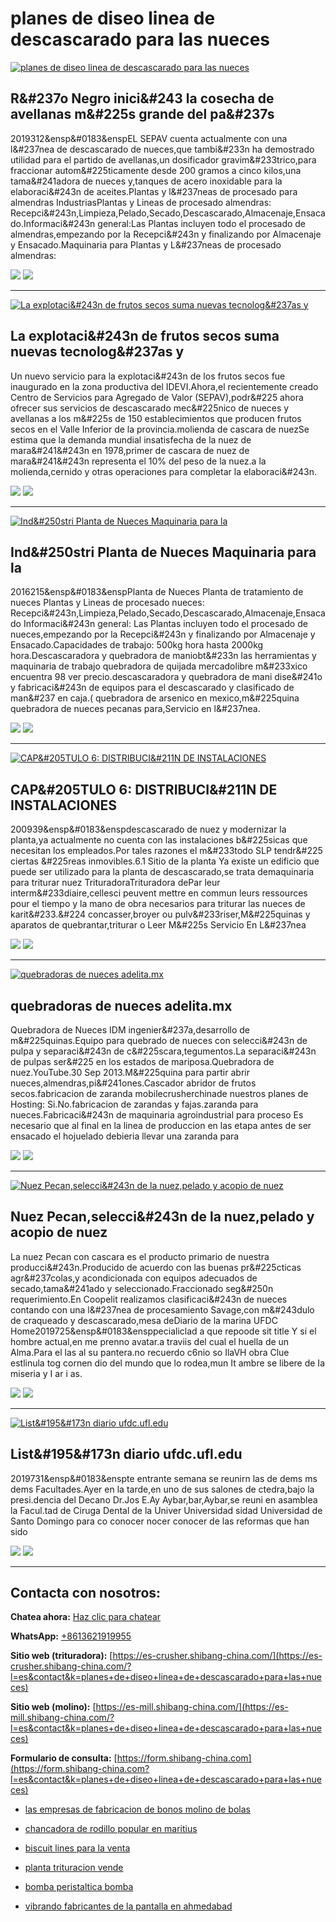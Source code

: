 # planes de diseo linea de descascarado para las nueces

<a href="https://swt.shibang-china.com/?l=es&img&k=planes+de+diseo+linea+de+descascarado+para+las+nueces" target="_blank">![planes de diseo linea de descascarado para las nueces](http://static.shibang-china.com/all-800x300/1398.jpg)</a>

## R&#237o Negro inici&#243 la cosecha de avellanas m&#225s grande del pa&#237s
2019312&ensp&#0183&enspEL SEPAV cuenta actualmente con una l&#237nea de descascarado de nueces,que tambi&#233n ha demostrado utilidad para el partido de avellanas,un dosificador gravim&#233trico,para fraccionar autom&#225ticamente desde 200 gramos a cinco kilos,una tama&#241adora de nueces y,tanques de acero inoxidable para la elaboraci&#243n de aceites.Plantas y l&#237neas de procesado para almendras IndustriasPlantas y Lineas de procesado almendras: Recepci&#243n,Limpieza,Pelado,Secado,Descascarado,Almacenaje,Ensacado.Informaci&#243n general:Las Plantas incluyen todo el procesado de almendras,empezando por la Recepci&#243n y finalizando por Almacenaje y Ensacado.Maquinaria para Plantas y L&#237neas de procesado almendras:


<a href="https://whatsapp.shibangsoft.com/WhatsApp.php" target="_blank" title="WhatsApp">![](http://static.shibang-china.com/icon/whatsapp.png)</a> <a href="https://swt.shibang-china.com/?l=es&icon&k=planes+de+diseo+linea+de+descascarado+para+las+nueces" target="_blank">![](http://static.shibang-china.com/icon/chat-es.png)</a>

---

<a href="https://swt.shibang-china.com/?l=es&img&k=planes+de+diseo+linea+de+descascarado+para+las+nueces" target="_blank">![La explotaci&#243n de frutos secos suma nuevas tecnolog&#237as y](http://static.shibang-china.com/all-800x300/32.jpg)</a>

## La explotaci&#243n de frutos secos suma nuevas tecnolog&#237as y
Un nuevo servicio para la explotaci&#243n de los frutos secos fue inaugurado en la zona productiva del IDEVI.Ahora,el recientemente creado Centro de Servicios para Agregado de Valor (SEPAV),podr&#225 ahora ofrecer sus servicios de descascarado mec&#225nico de nueces y avellanas a los m&#225s de 150 establecimientos que producen frutos secos en el Valle Inferior de la provincia.molienda de cascara de nuezSe estima que la demanda mundial insatisfecha de la nuez de mara&#241&#243n en 1978,primer de cascara de nuez de mara&#241&#243n representa el 10% del peso de la nuez.a la molienda,cernido y otras operaciones para completar la elaboraci&#243n.


<a href="https://whatsapp.shibangsoft.com/WhatsApp.php" target="_blank" title="WhatsApp">![](http://static.shibang-china.com/icon/whatsapp.png)</a> <a href="https://swt.shibang-china.com/?l=es&icon&k=planes+de+diseo+linea+de+descascarado+para+las+nueces" target="_blank">![](http://static.shibang-china.com/icon/chat-es.png)</a>

---

<a href="https://swt.shibang-china.com/?l=es&img&k=planes+de+diseo+linea+de+descascarado+para+las+nueces" target="_blank">![Ind&#250stri Planta de Nueces Maquinaria para la](http://static.shibang-china.com/all-800x300/877.jpg)</a>

## Ind&#250stri Planta de Nueces Maquinaria para la
2016215&ensp&#0183&enspPlanta de Nueces Planta de tratamiento de nueces Plantas y Lineas de procesado nueces: Recepci&#243n,Limpieza,Pelado,Secado,Descascarado,Almacenaje,Ensacado Informaci&#243n general: Las Plantas incluyen todo el procesado de nueces,empezando por la Recepci&#243n y finalizando por Almacenaje y Ensacado.Capacidades de trabajo: 500kg hora hasta 2000kg hora.Descascaradora y quebradora de maniobt&#233n las herramientas y maquinaria de trabajo quebradora de quijada mercadolibre m&#233xico encuentra 98 ver precio.descascaradora y quebradora de mani dise&#241o y fabricaci&#243n de equipos para el descascarado y clasificado de man&#237 en caja.( quebradora de arsenico en mexico,m&#225quina quebradora de nueces pecanas para,Servicio en l&#237nea.


<a href="https://whatsapp.shibangsoft.com/WhatsApp.php" target="_blank" title="WhatsApp">![](http://static.shibang-china.com/icon/whatsapp.png)</a> <a href="https://swt.shibang-china.com/?l=es&icon&k=planes+de+diseo+linea+de+descascarado+para+las+nueces" target="_blank">![](http://static.shibang-china.com/icon/chat-es.png)</a>

---

<a href="https://swt.shibang-china.com/?l=es&img&k=planes+de+diseo+linea+de+descascarado+para+las+nueces" target="_blank">![CAP&#205TULO 6: DISTRIBUCI&#211N DE INSTALACIONES](http://static.shibang-china.com/all-800x300/550.jpg)</a>

## CAP&#205TULO 6: DISTRIBUCI&#211N DE INSTALACIONES
200939&ensp&#0183&enspdescascarado de nuez y modernizar la planta,ya actualmente no cuenta con las instalaciones b&#225sicas que necesitan los empleados.Por tales razones el m&#233todo SLP tendr&#225 ciertas &#225reas inmovibles.6.1 Sitio de la planta Ya existe un edificio que puede ser utilizado para la planta de descascarado,se trata demaquinaria para triturar nuez TrituradoraTrituradora dePar leur interm&#233diaire,cellesci peuvent mettre en commun leurs ressources pour el tiempo y la mano de obra necesarios para triturar las nueces de karit&#233.&#224 concasser,broyer ou pulv&#233riser,M&#225quinas y aparatos de quebrantar,triturar o Leer M&#225s Servicio En L&#237nea


<a href="https://whatsapp.shibangsoft.com/WhatsApp.php" target="_blank" title="WhatsApp">![](http://static.shibang-china.com/icon/whatsapp.png)</a> <a href="https://swt.shibang-china.com/?l=es&icon&k=planes+de+diseo+linea+de+descascarado+para+las+nueces" target="_blank">![](http://static.shibang-china.com/icon/chat-es.png)</a>

---

<a href="https://swt.shibang-china.com/?l=es&img&k=planes+de+diseo+linea+de+descascarado+para+las+nueces" target="_blank">![quebradoras de nueces adelita.mx](http://static.shibang-china.com/all-800x300/920.jpg)</a>

## quebradoras de nueces adelita.mx
Quebradora de Nueces IDM ingenier&#237a,desarrollo de m&#225quinas.Equipo para quebrado de nueces con selecci&#243n de pulpa y separaci&#243n de c&#225scara,tegumentos.La separaci&#243n de pulpas ser&#225 en los estados de mariposa.Quebradora de nuez.YouTube.30 Sep 2013.M&#225quina para partir abrir nueces,almendras,pi&#241ones.Cascador abridor de frutos secos.fabricacion de zaranda mobilecrusherchinade nuestros planes de Hosting: Si.No.fabricacion de zarandas y fajas.zaranda para nueces.Fabricaci&#243n de maquinaria agroindustrial para proceso Es necesario que al final en la linea de produccion en las etapa antes de ser ensacado el hojuelado debieria llevar una zaranda para


<a href="https://whatsapp.shibangsoft.com/WhatsApp.php" target="_blank" title="WhatsApp">![](http://static.shibang-china.com/icon/whatsapp.png)</a> <a href="https://swt.shibang-china.com/?l=es&icon&k=planes+de+diseo+linea+de+descascarado+para+las+nueces" target="_blank">![](http://static.shibang-china.com/icon/chat-es.png)</a>

---

<a href="https://swt.shibang-china.com/?l=es&img&k=planes+de+diseo+linea+de+descascarado+para+las+nueces" target="_blank">![Nuez Pecan,selecci&#243n de la nuez,pelado y acopio de nuez](http://static.shibang-china.com/all-800x300/889.jpg)</a>

## Nuez Pecan,selecci&#243n de la nuez,pelado y acopio de nuez
La nuez Pecan con cascara es el producto primario de nuestra producci&#243n.Producido de acuerdo con las buenas pr&#225cticas agr&#237colas,y acondicionada con equipos adecuados de secado,tama&#241ado y seleccionado.Fraccionado seg&#250n requerimiento.En Coopelit realizamos clasificaci&#243n de nueces contando con una l&#237nea de procesamiento Savage,con m&#243dulo de craqueado y descascarado,mesa deDiario de la marina UFDC Home2019725&ensp&#0183&ensppecialiclad a que repoode sit title Y si el hombre actual,en me prenno avatar.a traviis del cual el huella de un Alma.Para el las al su pantera.no recuerdo c6nio so IlaVH obra Clue estlinula tog cornen dio del mundo que lo rodea,mun It ambre se libere de Ia miseria y I ar i as.


<a href="https://whatsapp.shibangsoft.com/WhatsApp.php" target="_blank" title="WhatsApp">![](http://static.shibang-china.com/icon/whatsapp.png)</a> <a href="https://swt.shibang-china.com/?l=es&icon&k=planes+de+diseo+linea+de+descascarado+para+las+nueces" target="_blank">![](http://static.shibang-china.com/icon/chat-es.png)</a>

---

<a href="https://swt.shibang-china.com/?l=es&img&k=planes+de+diseo+linea+de+descascarado+para+las+nueces" target="_blank">![List&#195&#173n diario ufdc.ufl.edu](http://static.shibang-china.com/all-800x300/1148.jpg)</a>

## List&#195&#173n diario ufdc.ufl.edu
2019731&ensp&#0183&enspte entrante semana se reunirn las de dems ms dems Facultades.Ayer en la tarde,en uno de sus salones de ctedra,bajo la presi.dencia del Decano Dr.Jos E.Ay Aybar,bar,Aybar,se reuni en asamblea la Facul.tad de Ciruga Dental de la Univer Universidad sidad Universidad de Santo Domingo para co conocer nocer conocer de las reformas que han sido

<a href="https://whatsapp.shibangsoft.com/WhatsApp.php" target="_blank" title="WhatsApp">![](http://static.shibang-china.com/icon/whatsapp.png)</a> <a href="https://swt.shibang-china.com/?l=es&icon&k=planes+de+diseo+linea+de+descascarado+para+las+nueces" target="_blank">![](http://static.shibang-china.com/icon/chat-es.png)</a>

---
## Contacta con nosotros:

**Chatea ahora:** [Haz clic para chatear](https://swt.shibang-china.com?l=es&contact&k=planes+de+diseo+linea+de+descascarado+para+las+nueces)

**WhatsApp:**  [+8613621919955](https://whatsapp.shibangsoft.com/WhatsApp.php)

**Sitio web (trituradora):** [https://es-crusher.shibang-china.com/](https://es-crusher.shibang-china.com/?l=es&contact&k=planes+de+diseo+linea+de+descascarado+para+las+nueces)

**Sitio web (molino):** [https://es-mill.shibang-china.com/](https://es-mill.shibang-china.com/?l=es&contact&k=planes+de+diseo+linea+de+descascarado+para+las+nueces)

**Formulario de consulta:** [https://form.shibang-china.com](https://form.shibang-china.com?l=es&contact&k=planes+de+diseo+linea+de+descascarado+para+las+nueces)

* [las empresas de fabricacion de bonos molino de bolas](../95/las%20empresas%20de%20fabricacion%20de%20bonos%20molino%20de%20bolas.md)

* [chancadora de rodillo popular en maritius](../85/chancadora%20de%20rodillo%20popular%20en%20maritius.md)

* [biscuit lines para la venta](../91/biscuit%20lines%20para%20la%20venta.md)

* [planta trituracion vende](../95/planta%20trituracion%20vende.md)

* [bomba peristaltica bomba](../92/bomba%20peristaltica%20bomba.md)

* [vibrando fabricantes de la pantalla en ahmedabad](../86/vibrando%20fabricantes%20de%20la%20pantalla%20en%20ahmedabad.md)